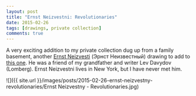 ```yaml
---
layout: post
title: "Ernst Neizvestni: Revolutionaries"
date: 2015-02-26
tags: [drawings, private collection]
comments: true
---
```

A very exciting addition to my private collection dug up from a family basement, another [Ernst Neizvesti](http://en.wikipedia.org/wiki/Ernst_Neizvestny) (Эрнст Неизвестный) drawing to add to [this one](/2009/10/27/ernst-neizvestni.html). He was a friend of my grandfather and writer Lev Davydov (Lomberg). Ernst Neizvestni lives in New York, but I have never met him.

![]({{ site.url }}/images/posts/2015-02-26-ernst-neizvestny-revolutionaries/Ernst Neizvestny - Revolutionaries.jpg)
